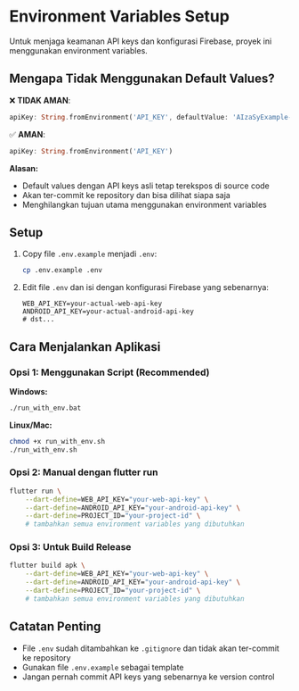 # Environment Variables Setup

Untuk menjaga keamanan API keys dan konfigurasi Firebase, proyek ini menggunakan environment variables.

## Mengapa Tidak Menggunakan Default Values?

❌ **TIDAK AMAN**:

```dart
apiKey: String.fromEnvironment('API_KEY', defaultValue: 'AIzaSyExample-NEVER-PUT-REAL-API-KEY-HERE')
```

✅ **AMAN**:

```dart
apiKey: String.fromEnvironment('API_KEY')
```

**Alasan:**

- Default values dengan API keys asli tetap terekspos di source code
- Akan ter-commit ke repository dan bisa dilihat siapa saja
- Menghilangkan tujuan utama menggunakan environment variables

## Setup

1. Copy file `.env.example` menjadi `.env`:

   ```bash
   cp .env.example .env
   ```

2. Edit file `.env` dan isi dengan konfigurasi Firebase yang sebenarnya:
   ```
   WEB_API_KEY=your-actual-web-api-key
   ANDROID_API_KEY=your-actual-android-api-key
   # dst...
   ```

## Cara Menjalankan Aplikasi

### Opsi 1: Menggunakan Script (Recommended)

**Windows:**

```bash
./run_with_env.bat
```

**Linux/Mac:**

```bash
chmod +x run_with_env.sh
./run_with_env.sh
```

### Opsi 2: Manual dengan flutter run

```bash
flutter run \
    --dart-define=WEB_API_KEY="your-web-api-key" \
    --dart-define=ANDROID_API_KEY="your-android-api-key" \
    --dart-define=PROJECT_ID="your-project-id" \
    # tambahkan semua environment variables yang dibutuhkan
```

### Opsi 3: Untuk Build Release

```bash
flutter build apk \
    --dart-define=WEB_API_KEY="your-web-api-key" \
    --dart-define=ANDROID_API_KEY="your-android-api-key" \
    --dart-define=PROJECT_ID="your-project-id" \
    # tambahkan semua environment variables yang dibutuhkan
```

## Catatan Penting

- File `.env` sudah ditambahkan ke `.gitignore` dan tidak akan ter-commit ke repository
- Gunakan file `.env.example` sebagai template
- Jangan pernah commit API keys yang sebenarnya ke version control
